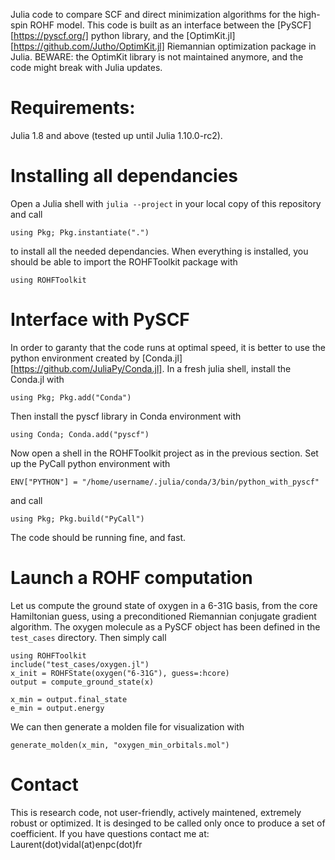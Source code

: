 Julia code to compare SCF and direct minimization algorithms for the high-spin
ROHF model. This code is built as an interface between the [PySCF][https://pyscf.org/]
python library, and the [OptimKit.jl][https://github.com/Jutho/OptimKit.jl]
Riemannian optimization package in Julia. BEWARE: the OptimKit library
is not maintained anymore, and the code might break with Julia updates.

# Requirements:
Julia 1.8 and above (tested up until Julia 1.10.0-rc2).

# Installing all dependancies
Open a Julia shell with `julia --project` in your local copy of this repository and call
```
using Pkg; Pkg.instantiate(".")
``` 
to install all the needed dependancies. When everything is installed, you should be
able to import the ROHFToolkit package with
```
using ROHFToolkit
```

# Interface with PySCF
In order to garanty that the code runs at optimal speed, it is better
to use the python environment created by [Conda.jl][https://github.com/JuliaPy/Conda.jl].
In a fresh julia shell, install the Conda.jl with
```
using Pkg; Pkg.add("Conda")
```
Then install the pyscf library in Conda environment with
```
using Conda; Conda.add("pyscf")
```
Now open a shell in the ROHFToolkit project as in the previous section.
Set up the PyCall python environment with
```
ENV["PYTHON"] = "/home/username/.julia/conda/3/bin/python_with_pyscf"
```
and call
```
using Pkg; Pkg.build("PyCall")
```
The code should be running fine, and fast.
# Launch a ROHF computation

Let us compute the ground state of oxygen in a 6-31G basis, from the core
Hamiltonian guess, using a preconditioned Riemannian conjugate gradient
algorithm. The oxygen molecule as a PySCF object has been defined in the ``test_cases`` directory.
Then simply call
```
using ROHFToolkit
include("test_cases/oxygen.jl")
x_init = ROHFState(oxygen("6-31G"), guess=:hcore)
output = compute_ground_state(x)

x_min = output.final_state
e_min = output.energy
```
We can then generate a molden file for visualization with
```
generate_molden(x_min, "oxygen_min_orbitals.mol")
```

# Contact
This is research code, not user-friendly, actively maintened, extremely robust or optimized.
It is desinged to be called only once to produce a set of coefficient. 
If you have questions contact me at: Laurent(dot)vidal(at)enpc(dot)fr
